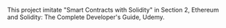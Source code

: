 This project imitate "Smart Contracts with Solidity" in Section 2, Ethereum and Solidity: The Complete Developer's Guide, Udemy.
